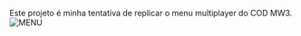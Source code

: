 Este projeto é minha tentativa de replicar o menu multiplayer do COD MW3.
![MENU](https://user-images.githubusercontent.com/68519389/200932656-b0483673-b2ac-41d3-8935-f9880b201851.png)
